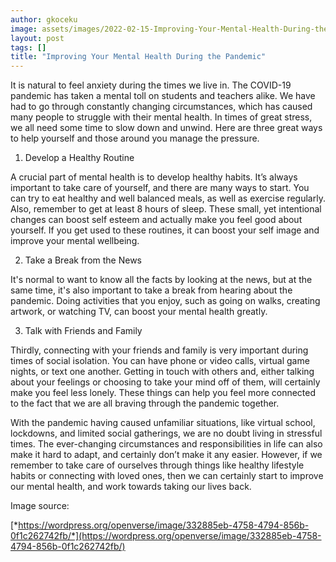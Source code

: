 ```yaml
---
author: gkoceku
image: assets/images/2022-02-15-Improving-Your-Mental-Health-During-the-Pandemic.jpg
layout: post
tags: []
title: "Improving Your Mental Health During the Pandemic"
---
```


It is natural to feel anxiety during the times we live in. The COVID-19
pandemic has taken a mental toll on students and teachers alike. We have
had to go through constantly changing circumstances, which has caused
many people to struggle with their mental health. In times of great
stress, we all need some time to slow down and unwind. Here are three
great ways to help yourself and those around you manage the pressure.

1.  Develop a Healthy Routine

A crucial part of mental health is to develop healthy habits. It’s
always important to take care of yourself, and there are many ways to
start. You can try to eat healthy and well balanced meals, as well as
exercise regularly. Also, remember to get at least 8 hours of sleep.
These small, yet intentional changes can boost self esteem and actually
make you feel good about yourself. If you get used to these routines, it
can boost your self image and improve your mental wellbeing.

2.  Take a Break from the News

It's normal to want to know all the facts by looking at the news, but at
the same time, it's also important to take a break from hearing about
the pandemic. Doing activities that you enjoy, such as going on walks,
creating artwork, or watching TV, can boost your mental health greatly.

3.  Talk with Friends and Family

Thirdly, connecting with your friends and family is very important
during times of social isolation. You can have phone or video calls,
virtual game nights, or text one another. Getting in touch with others
and, either talking about your feelings or choosing to take your mind
off of them, will certainly make you feel less lonely. These things can
help you feel more connected to the fact that we are all braving through
the pandemic together.

With the pandemic having caused unfamiliar situations, like virtual
school, lockdowns, and limited social gatherings, we are no doubt living
in stressful times. The ever-changing circumstances and responsibilities
in life can also make it hard to adapt, and certainly don’t make it any
easier. However, if we remember to take care of ourselves through things
like healthy lifestyle habits or connecting with loved ones, then we can
certainly start to improve our mental health, and work towards taking
our lives back.

Image source:

[*https://wordpress.org/openverse/image/332885eb-4758-4794-856b-0f1c262742fb/*](https://wordpress.org/openverse/image/332885eb-4758-4794-856b-0f1c262742fb/)
